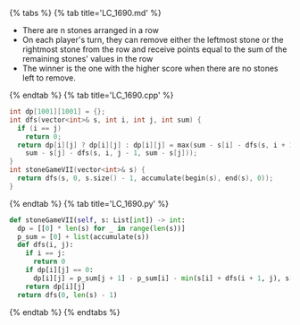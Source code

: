 {% tabs %}
{% tab title='LC_1690.md' %}

* There are n stones arranged in a row
* On each player's turn, they can remove either the leftmost stone or the rightmost stone from the row and receive points equal to the sum of the remaining stones' values in the row
* The winner is the one with the higher score when there are no stones left to remove.

{% endtab %}
{% tab title='LC_1690.cpp' %}

```cpp
int dp[1001][1001] = {};
int dfs(vector<int>& s, int i, int j, int sum) {
  if (i == j)
    return 0;
  return dp[i][j] ? dp[i][j] : dp[i][j] = max(sum - s[i] - dfs(s, i + 1, j, sum - s[i]),
    sum - s[j] - dfs(s, i, j - 1, sum - s[j]));
}
int stoneGameVII(vector<int>& s) {
  return dfs(s, 0, s.size() - 1, accumulate(begin(s), end(s), 0));
}
```

{% endtab %}
{% tab title='LC_1690.py' %}

```py
def stoneGameVII(self, s: List[int]) -> int:
  dp = [[0] * len(s) for _ in range(len(s))]
  p_sum = [0] + list(accumulate(s))
  def dfs(i, j):
    if i == j:
      return 0
    if dp[i][j] == 0:
      dp[i][j] = p_sum[j + 1] - p_sum[i] - min(s[i] + dfs(i + 1, j), s[j] + dfs(i, j - 1))
    return dp[i][j]
  return dfs(0, len(s) - 1)
```

{% endtab %}
{% endtabs %}
